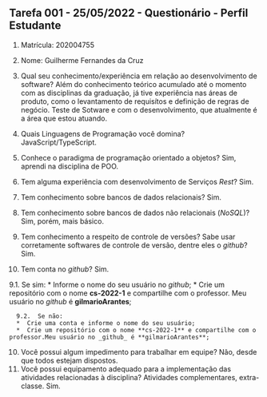 ## Tarefa 001 - 25/05/2022 - Questionário - Perfil Estudante

1. Matrícula: 202004755
2. Nome: Guilherme Fernandes da Cruz

3. Qual seu conhecimento/experiência em relação ao desenvolvimento de software?
Além do conhecimento teórico acumulado até o momento com as disciplinas da graduação, já tive experiência nas áreas de produto, como o levantamento de requisítos e definição de regras de negócio. Teste de Sotware e com o desenvolvimento, que atualmente é a área que estou atuando.
4. Quais Linguagens de Programação você domina?
JavaScript/TypeScript.
5. Conhece o paradigma de programação orientado a objetos?
Sim, aprendi na disciplina de POO.
6. Tem alguma experiência com desenvolvimento de Serviços _Rest_?
Sim.
7. Tem conhecimento sobre bancos de dados relacionais?
Sim.
8. Tem conhecimento sobre bancos de dados não relacionais (_NoSQL_)?
Sim, porém, mais básico.
9. Tem conhecimento a respeito de controle de versões? Sabe usar corretamente softwares de controle de versão, dentre eles o _github_?
Sim.
10. Tem conta no _github_?
Sim.

  9.1.  Se sim:
      * Informe o nome do seu usuário no _github_;
      * Crie um repositório com o nome **cs-2022-1** e compartilhe com o professor. Meu usuário no _github_ é **gilmarioArantes**;

      9.2.  Se não:
      *  Crie uma conta e informe o nome do seu usuário;
      *  Crie um repositório com o nome **cs-2022-1** e compartilhe com o professor.Meu usuário no _github_ é **gilmarioArantes**;

10. Você possui algum impedimento para trabalhar em equipe?
Não, desde que todos estejam dispostos.
11. Você possui equipamento adequado para a implementação das atividades relacionadas à disciplina? Atividades complementares, extra-classe.
Sim.

